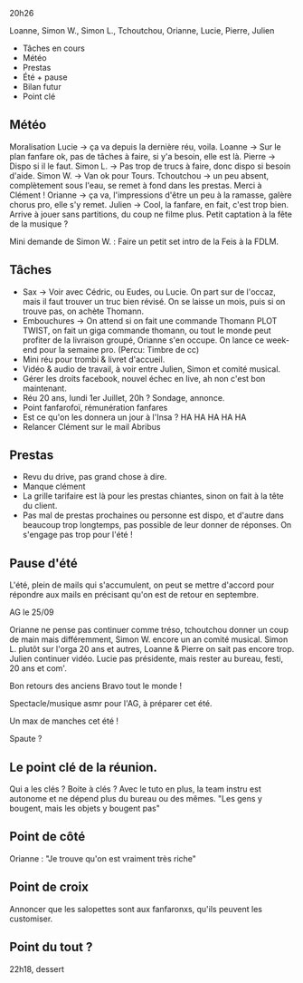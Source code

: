 20h26 

Loanne, Simon W., Simon L., Tchoutchou, Orianne, Lucie, Pierre, Julien

- Tâches en cours
- Météo
- Prestas
- Été + pause
- Bilan futur
- Point clé

## Météo

Moralisation
Lucie -> ça va depuis la dernière réu, voila.
Loanne -> Sur le plan fanfare ok, pas de tâches à faire, si y'a besoin, elle est là.
Pierre -> Dispo si il le faut.
Simon L. -> Pas trop de trucs à faire, donc dispo si besoin d'aide.
Simon W. -> Van ok pour Tours.
Tchoutchou -> un peu absent, complètement sous l'eau, se remet à fond dans les prestas.
Merci à Clément !
Orianne -> ça va, l'impressions d'être un peu à la ramasse, galère chorus pro, elle s'y remet.
Julien -> Cool, la fanfare, en fait, c'est trop bien. Arrive à jouer sans partitions, du coup ne filme plus. Petit captation à la fête de la musique ?

Mini demande de Simon W. : Faire un petit set intro de la Feis à la FDLM.

## Tâches

- Sax -> Voir avec Cédric, ou Eudes, ou Lucie. On part sur de l'occaz, mais il faut trouver un truc bien révisé. On se laisse un mois, puis si on trouve pas, on achète Thomann.
- Embouchures -> On attend si on fait une commande Thomann
PLOT TWIST, on fait un giga commande thomann, ou tout le monde peut profiter de la livraison groupé, Orianne s'en occupe. On lance ce week-end pour la semaine pro.
(Percu: Timbre de cc)
- Mini réu pour trombi & livret d'accueil.
- Vidéo & audio de travail, à voir entre Julien, Simon et comité musical.
- Gérer les droits facebook, nouvel échec en live, ah non c'est bon maintenant.
- Réu 20 ans, lundi 1er Juillet, 20h ? Sondage, annonce.
- Point fanfarofoï, rémunération fanfares
- Est ce qu'on les donnera un jour à l'Insa ? HA HA HA HA HA
- Relancer Clément sur le mail Abribus

## Prestas

- Revu du drive, pas grand chose à dire.
- Manque clément
- La grille tarifaire est là pour les prestas chiantes, sinon on fait à la tête du client.
- Pas mal de prestas prochaines ou personne est dispo, et d'autre dans beaucoup trop longtemps, pas possible de leur donner de réponses. On s'engage pas trop pour l'été !

## Pause d'été

L'été, plein de mails qui s'accumulent, on peut se mettre d'accord pour répondre aux mails en précisant qu'on est de retour en septembre.

AG le 25/09

Orianne ne pense pas continuer comme tréso, tchoutchou donner un coup de main mais différemment, Simon W. encore un an comité musical. Simon L. plutôt sur l'orga 20 ans et autres, Loanne & Pierre on sait pas encore trop. Julien continuer vidéo.
Lucie pas présidente, mais rester au bureau, festi, 20 ans et com'.

Bon retours des anciens
Bravo tout le monde !

Spectacle/musique asmr pour l'AG, à préparer cet été.

Un max de manches cet été !

Spaute ?

## Le point clé de la réunion.

Qui a les clés ?
Boite à clés ? Avec le tuto en plus, la team instru est autonome et ne dépend plus du bureau ou des mêmes. 
"Les gens y bougent, mais les objets y bougent pas"
## Point de côté

Orianne : "Je trouve qu'on est vraiment très riche"

## Point de croix

Annoncer que les salopettes sont aux fanfaronxs, qu'ils peuvent les customiser.

## Point du tout ?

22h18, dessert
